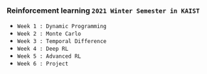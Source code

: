 ### Reinforcement learning `2021 Winter Semester in KAIST`


- `Week 1 : Dynamic Programming`
- `Week 2 : Monte Carlo`
- `Week 3 : Temporal Difference`
- `Week 4 : Deep RL`
- `Week 5 : Advanced RL`
- `Week 6 : Project `
